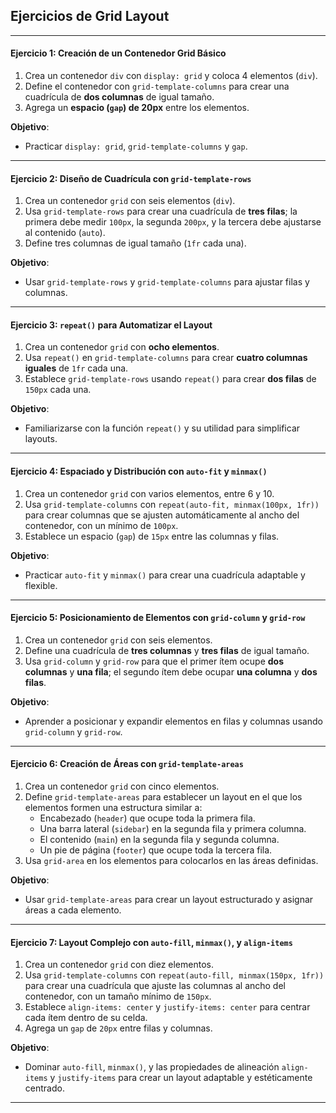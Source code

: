 ## **Ejercicios de Grid Layout**

---

#### **Ejercicio 1: Creación de un Contenedor Grid Básico**

1. Crea un contenedor `div` con `display: grid` y coloca 4 elementos (`div`).
2. Define el contenedor con `grid-template-columns` para crear una cuadrícula de **dos columnas** de igual tamaño.
3. Agrega un **espacio (`gap`) de 20px** entre los elementos.

**Objetivo**:
- Practicar `display: grid`, `grid-template-columns` y `gap`.

---

#### **Ejercicio 2: Diseño de Cuadrícula con `grid-template-rows`**

1. Crea un contenedor `grid` con seis elementos (`div`).
2. Usa `grid-template-rows` para crear una cuadrícula de **tres filas**; la primera debe medir `100px`, la segunda `200px`, y la tercera debe ajustarse al contenido (`auto`).
3. Define tres columnas de igual tamaño (`1fr` cada una).

**Objetivo**:
- Usar `grid-template-rows` y `grid-template-columns` para ajustar filas y columnas.

---

#### **Ejercicio 3: `repeat()` para Automatizar el Layout**

1. Crea un contenedor `grid` con **ocho elementos**.
2. Usa `repeat()` en `grid-template-columns` para crear **cuatro columnas iguales** de `1fr` cada una.
3. Establece `grid-template-rows` usando `repeat()` para crear **dos filas** de `150px` cada una.

**Objetivo**:
- Familiarizarse con la función `repeat()` y su utilidad para simplificar layouts.

---

#### **Ejercicio 4: Espaciado y Distribución con `auto-fit` y `minmax()`**

1. Crea un contenedor `grid` con varios elementos, entre 6 y 10.
2. Usa `grid-template-columns` con `repeat(auto-fit, minmax(100px, 1fr))` para crear columnas que se ajusten automáticamente al ancho del contenedor, con un mínimo de `100px`.
3. Establece un espacio (`gap`) de `15px` entre las columnas y filas.

**Objetivo**:
- Practicar `auto-fit` y `minmax()` para crear una cuadrícula adaptable y flexible.

---

#### **Ejercicio 5: Posicionamiento de Elementos con `grid-column` y `grid-row`**

1. Crea un contenedor `grid` con seis elementos.
2. Define una cuadrícula de **tres columnas** y **tres filas** de igual tamaño.
3. Usa `grid-column` y `grid-row` para que el primer ítem ocupe **dos columnas** y **una fila**; el segundo ítem debe ocupar **una columna** y **dos filas**.

**Objetivo**:
- Aprender a posicionar y expandir elementos en filas y columnas usando `grid-column` y `grid-row`.

---

#### **Ejercicio 6: Creación de Áreas con `grid-template-areas`**

1. Crea un contenedor `grid` con cinco elementos.
2. Define `grid-template-areas` para establecer un layout en el que los elementos formen una estructura similar a:
   - Encabezado (`header`) que ocupe toda la primera fila.
   - Una barra lateral (`sidebar`) en la segunda fila y primera columna.
   - El contenido (`main`) en la segunda fila y segunda columna.
   - Un pie de página (`footer`) que ocupe toda la tercera fila.
3. Usa `grid-area` en los elementos para colocarlos en las áreas definidas.

**Objetivo**:
- Usar `grid-template-areas` para crear un layout estructurado y asignar áreas a cada elemento.

---

#### **Ejercicio 7: Layout Complejo con `auto-fill`, `minmax()`, y `align-items`**

1. Crea un contenedor `grid` con diez elementos.
2. Usa `grid-template-columns` con `repeat(auto-fill, minmax(150px, 1fr))` para crear una cuadrícula que ajuste las columnas al ancho del contenedor, con un tamaño mínimo de `150px`.
3. Establece `align-items: center` y `justify-items: center` para centrar cada ítem dentro de su celda.
4. Agrega un `gap` de `20px` entre filas y columnas.

**Objetivo**:
- Dominar `auto-fill`, `minmax()`, y las propiedades de alineación `align-items` y `justify-items` para crear un layout adaptable y estéticamente centrado.

---
